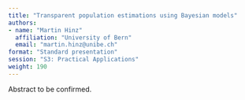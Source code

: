 ```yaml
---
title: "Transparent population estimations using Bayesian models"
authors:
- name: "Martin Hinz"
  affiliation: "University of Bern"
  email: "martin.hinz@unibe.ch"
format: "Standard presentation"
session: "S3: Practical Applications"
weight: 190
---
```


Abstract to be confirmed.
